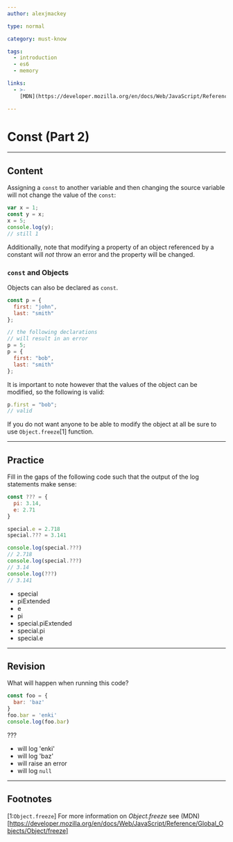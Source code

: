 ```yaml
---
author: alexjmackey

type: normal

category: must-know

tags:
  - introduction
  - es6
  - memory

links:
  - >-
    [MDN](https://developer.mozilla.org/en/docs/Web/JavaScript/Reference/Statements/const){website}

---
```


# Const (Part 2)

---

## Content

Assigning a `const` to another variable and then changing the source variable will not change the value of the `const`:

```javascript
var x = 1;
const y = x;
x = 5;
console.log(y); 
// still 1
```

Additionally, note that modifying a property of an object referenced by a constant will *not* throw an error and the property will be changed.

### `const` and Objects

Objects can also be declared as `const`.

```javascript
const p = {
  first: "john",
  last: "smith"
};

// the following declarations
// will result in an error
p = 5;
p = {
  first: "bob", 
  last: "smith"
};
```

It is important to note however that the values of the object can be modified, so the following is valid:

```javascript
p.first = "bob"; 
// valid
```

If you do not want anyone to be able to modify the object at all be sure to use `Object.freeze`[1] function.

---

## Practice

Fill in the gaps of the following code such that the output of the log statements make sense:

```javascript
const ??? = {
  pi: 3.14,
  e: 2.71
}

special.e = 2.718
special.??? = 3.141

console.log(special.???)
// 2.718
console.log(special.???)
// 3.14
console.log(???)
// 3.141
```

- special
- piExtended
- e
- pi
- special.piExtended
- special.pi
- special.e


---

## Revision

What will happen when running this code?

```javascript
const foo = {
  bar: 'baz'
}
foo.bar = 'enki'
console.log(foo.bar)
```

???

- will log 'enki'
- will log 'baz'
- will raise an error
- will log `null`


---

## Footnotes

[1:`Object.freeze`]
For more information on *Object.freeze* see (MDN)
[https://developer.mozilla.org/en/docs/Web/JavaScript/Reference/Global_Objects/Object/freeze]
